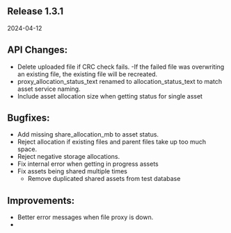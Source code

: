 **Release 1.3.1** 
-
2024-04-12

**API Changes:**
-
- Delete uploaded file if CRC check fails.
  -If the failed file was overwriting an existing file, the existing file will be recreated.
- proxy_allocation_status_text renamed to allocation_status_text to match asset service naming.
- Include asset allocation size when getting status for single asset
 
**Bugfixes:**
-
- Add missing share_allocation_mb to asset status.
- Reject allocation if existing files and parent files take up too much space.
- Reject negative storage allocations.
- Fix internal error when getting in progress assets
- Fix assets being shared multiple times
  - Remove duplicated shared assets from test database
 
**Improvements:**
-
- Better error messages when file proxy is down.
- 
